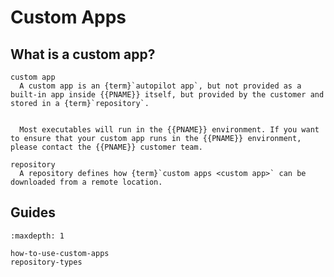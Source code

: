 <!--
SPDX-FileCopyrightText: 2024 grow platform GmbH

SPDX-License-Identifier: MIT
-->

# Custom Apps

## What is a custom app?

```{glossary}
custom app
  A custom app is an {term}`autopilot app`, but not provided as a built-in app inside {{PNAME}} itself, but provided by the customer and stored in a {term}`repository`.


  Most executables will run in the {{PNAME}} environment. If you want to ensure that your custom app runs in the {{PNAME}} environment, please contact the {{PNAME}} customer team.

repository
  A repository defines how {term}`custom apps <custom app>` can be downloaded from a remote location.
```

## Guides

```{toctree}
:maxdepth: 1

how-to-use-custom-apps
repository-types
```
